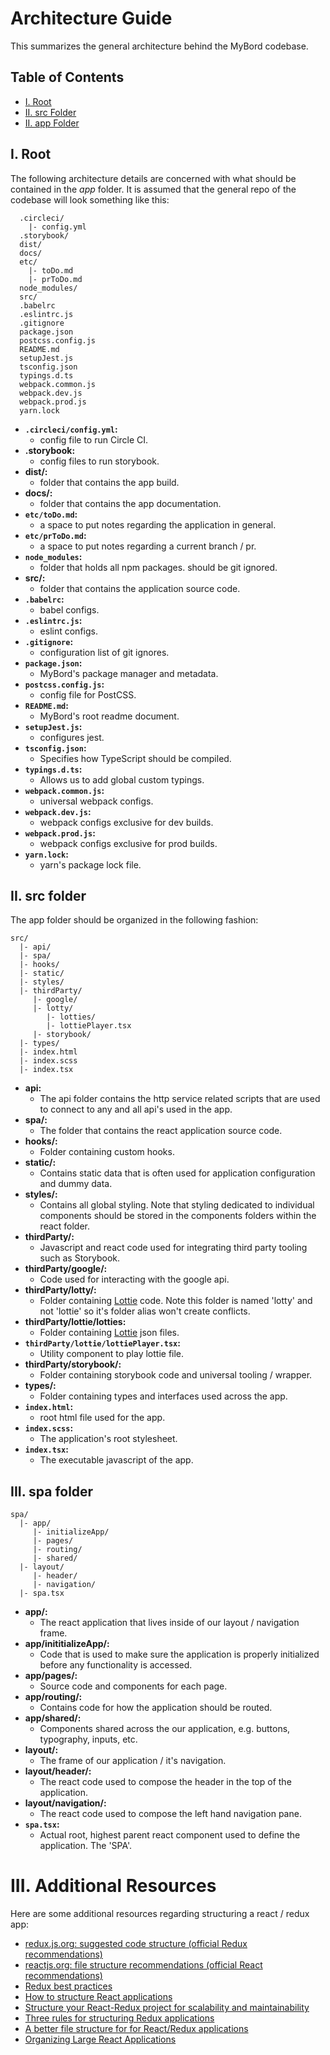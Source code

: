 # Architecture Guide

This summarizes the general architecture behind the MyBord codebase.

## Table of Contents

* [I. Root](#i-root)   
* [II. src Folder](#ii-src-folder)
* [II. app Folder](#iii-app-folder)

## I. Root

The following architecture details are concerned with what should be contained in the *app* folder.
It is assumed that the general repo of the codebase will look something like this:
```
  .circleci/
    |- config.yml
  .storybook/  
  dist/
  docs/
  etc/
    |- toDo.md
    |- prToDo.md
  node_modules/
  src/
  .babelrc
  .eslintrc.js
  .gitignore
  package.json
  postcss.config.js
  README.md
  setupJest.js
  tsconfig.json
  typings.d.ts
  webpack.common.js
  webpack.dev.js
  webpack.prod.js
  yarn.lock
```

* **`.circleci/config.yml`:**
  * config file to run Circle CI.
* **.storybook:**
  * config files to run storybook.
* **dist/:**
  * folder that contains the app build.
* **docs/:**
  * folder that contains the app documentation.
* **`etc/toDo.md`:**
  * a space to put notes regarding the application in general.
* **`etc/prToDo.md`:**
  * a space to put notes regarding a current branch / pr.
* **`node_modules`:**
  * folder that holds all npm packages. should be git ignored.
* **src/:**
  * folder that contains the application source code.
* **`.babelrc`:**
  * babel configs.
* **`.eslintrc.js`:**
  * eslint configs.
* **`.gitignore`:**
  * configuration list of git ignores.
* **`package.json`:**
  * MyBord's package manager and metadata.
* **`postcss.config.js`:**
  * config file for PostCSS.
* **`README.md`:**
  * MyBord's root readme document.
* **`setupJest.js`:**
  * configures jest.
* **`tsconfig.json`:**
  * Specifies how TypeScript should be compiled.
* **`typings.d.ts`:**
  * Allows us to add global custom typings.
* **`webpack.common.js`:**
  * universal webpack configs.
* **`webpack.dev.js`:**
  * webpack configs exclusive for dev builds.
* **`webpack.prod.js`:**
  * webpack configs exclusive for prod builds.
* **`yarn.lock`:**
  * yarn's package lock file.

## II. src folder
The app folder should be organized in the following fashion:

```
src/
  |- api/ 
  |- spa/ 
  |- hooks/ 
  |- static/ 
  |- styles/ 
  |- thirdParty/ 
     |- google/ 
     |- lotty/ 
        |- lotties/ 
        |- lottiePlayer.tsx 
     |- storybook/ 
  |- types/ 
  |- index.html
  |- index.scss
  |- index.tsx
```

* **api:**
    * The api folder contains the http service related scripts that are used to connect to any and
    all api's used in the app.
* **spa/:**
  * The folder that contains the react application source code.
* **hooks/:**
  * Folder containing custom hooks.
* **static/:**
  * Contains static data that is often used for application configuration and dummy data.
* **styles/:**
  * Contains all global styling. Note that styling dedicated to individual components should be
   stored in the components folders within the react folder.
* **thirdParty/:**
  * Javascript and react code used for integrating third party tooling such as Storybook.
* **thirdParty/google/:**
  * Code used for interacting with the google api.
* **thirdParty/lotty/:**
  * Folder containing [Lottie](https://airbnb.io/lottie/#/) code. Note this folder is named
   'lotty' and not 'lottie' so it's folder alias won't create conflicts.
* **thirdParty/lottie/lotties:**
  * Folder containing [Lottie](https://airbnb.io/lottie/#/) json files.
* **`thirdParty/lottie/lottiePlayer.tsx`:**
  * Utility component to play lottie file.
* **thirdParty/storybook/:**
  * Folder containing storybook code and universal tooling / wrapper.
* **types/:**
  * Folder containing types and interfaces used across the app.
* **`index.html`:**
  * root html file used for the app.
* **`index.scss`:**
  * The application's root stylesheet.
* **`index.tsx`:**
  * The executable javascript of the app.

## III. spa folder

```
spa/
  |- app/ 
     |- initializeApp/
     |- pages/
     |- routing/
     |- shared/
  |- layout/ 
     |- header/
     |- navigation/
  |- spa.tsx
```

* **app/:**
  * The react application that lives inside of our layout / navigation frame.
* **app/inititializeApp/:**
  * Code that is used to make sure the application is properly initialized before any
   functionality is accessed.
* **app/pages/:**
  * Source code and components for each page.
* **app/routing/:**
  * Contains code for how the application should be routed.
* **app/shared/:**
  * Components shared across the our application, e.g. buttons, typography, inputs, etc.
* **layout/:**
  * The frame of our application / it's navigation.
* **layout/header/:**
  * The react code used to compose the header in the top of the application.
* **layout/navigation/:**
  * The react code used to compose the left hand navigation pane.
* **`spa.tsx`:**
  * Actual root, highest parent react component used to define the application. The 'SPA'.

# III. Additional Resources

Here are some additional resources regarding structuring a react / redux app:

* [redux.js.org: suggested code structure (official Redux recommendations)](https://redux.js.org/faq/code-structure)
* [reactjs.org: file structure recommendations (official React recommendations)](https://reactjs.org/docs/faq-structure.html)
* [Redux best practices](https://medium.com/lexical-labs-engineering/redux-best-practices-64d59775802e)
* [How to structure React applications](https://www.smashingmagazine.com/2016/09/how-to-scale-react-applications/)
* [Structure your React-Redux project for scalability and maintainability](https://levelup.gitconnected.com/structure-your-react-redux-project-for-scalability-and-maintainability-618ad82e32b7) 
* [Three rules for structuring Redux applications](https://jaysoo.ca/2016/02/28/organizing-redux-application/)
* [A better file structure for for React/Redux applications](https://marmelab.com/blog/2015/12/17/react-directory-structure.html)
* [Organizing Large React Applications](http://engineering.kapost.com/2016/01/organizing-large-react-applications/)
